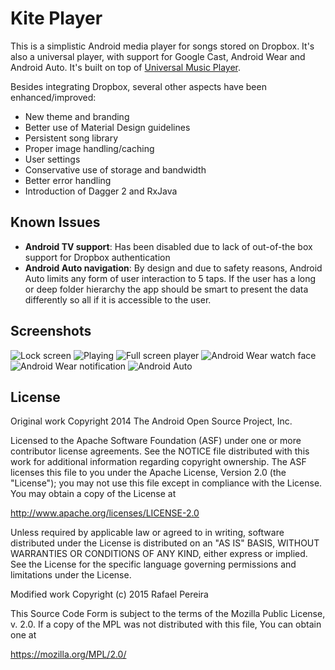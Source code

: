 Kite Player
===========

This is a simplistic Android media player for songs stored on Dropbox.
It's also a universal player, with support for Google Cast, Android Wear and Android Auto.
It's built on top of [Universal Music Player](https://github.com/googlesamples/android-UniversalMusicPlayer).

Besides integrating Dropbox, several other aspects have been enhanced/improved:
- New theme and branding
- Better use of Material Design guidelines
- Persistent song library
- Proper image handling/caching
- User settings
- Conservative use of storage and bandwidth
- Better error handling
- Introduction of Dagger 2 and RxJava

Known Issues
------------

- **Android TV support**: Has been disabled due to lack of out-of-the box support for Dropbox authentication
- **Android Auto navigation**: By design and due to safety reasons, Android Auto limits any form of user interaction to 5 taps. If the user has a long or deep folder hierarchy the app should be smart to present the data differently so all if it is accessible to the user.

Screenshots
-----------

![Lock screen](screenshots/phone_lockscreen.png "Lockscreen background and controls")
![Playing](screenshots/phone_playing.png "Playing")
![Full screen player](screenshots/phone_fullscreen_player.png "Full screen")
![Android Wear watch face](screenshots/android_wear_1.png "Notifications on an Android Wear watch")
![Android Wear notification](screenshots/android_wear_2.png "Expanded notification on an Android Wear watch")
![Android Auto](screenshots/android_auto.png "Running on an Android Auto car")

License
-------

Original work Copyright 2014 The Android Open Source Project, Inc.

Licensed to the Apache Software Foundation (ASF) under one or more contributor
license agreements.  See the NOTICE file distributed with this work for
additional information regarding copyright ownership.  The ASF licenses this
file to you under the Apache License, Version 2.0 (the "License"); you may not
use this file except in compliance with the License.  You may obtain a copy of
the License at

  http://www.apache.org/licenses/LICENSE-2.0

Unless required by applicable law or agreed to in writing, software
distributed under the License is distributed on an "AS IS" BASIS, WITHOUT
WARRANTIES OR CONDITIONS OF ANY KIND, either express or implied.  See the
License for the specific language governing permissions and limitations under
the License.

Modified work Copyright (c) 2015 Rafael Pereira

This Source Code Form is subject to the terms of the Mozilla Public License, v. 2.0.
If a copy of the MPL was not distributed with this file, You can obtain one at

  https://mozilla.org/MPL/2.0/